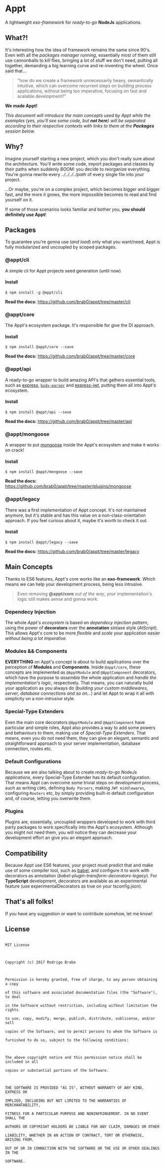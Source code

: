 
  
# Appt
A lightweight *exo-framework* for *ready-to-go* **NodeJs** applications.


## What?!
It's interesting how the idea of framework remains the same since 90's. Even with all the *packages manager running*, essentially most of them still use cannonballs to kill flies, bringing a lot of stuff we don't need, putting all together, demanding a big learning curve and re-inventing the wheel. Once said that...

> "how do we create a framework unnecessarily heavy, semantically intuitive, which can overcome recurrent steps on building process applications, without being too imperative, focusing on fast and scalable development?"

**We made Appt!**

*This document will introduce the main concepts used by Appt while the examples (yes, you'll see some code, but **not here**) will be separated according to their respective contexts with links to them at the **Packages** session below.*

## Why?
Imagine yourself starting a new project, which you don't really sure about the architecture. You'll write some code, import packages and classes by their paths when suddenly *BOOM*: you decide to reorganize everything. You're gonna rewrite every *../../../../path* of every single file into your project. 

...Or maybe, you're on a complex project, which becomes bigger and bigger fast, and the more it grows, the more impossible becomes to read and find yourself on it.

If some of those scenarios looks familiar and bother you, **you should definitely use Appt**!


## Packages
To guarantee you're gonna use (*and load*) only what you want/need, Appt is fully modularized and uncoupled by scoped packages.

### @appt/cli
A simple cli for Appt projects seed generation (until now)

#### Install
    $ npm install -g @appt/cli

**Read the docs:** https://github.com/brab0/appt/tree/master/cli
 
### @appt/core
The Appt's ecosystem package. It's responsible for give the DI approach.

#### Install
    $ npm install @appt/core --save

**Read the docs:** https://github.com/brab0/appt/tree/master/core

    
### @appt/api
A ready-to-go wrapper to build amazing API's that gathers essential tools, such as [express](https://www.npmjs.com/package/express), [`body-parser`](https://www.npmjs.com/package/body-parser) and [express-jwt](https://www.npmjs.com/package/express-jwt), putting them all into Appt's ecosystem.

#### Install
    $ npm install @appt/api --save

**Read the docs:** https://github.com/brab0/appt/tree/master/api


### @appt/mongoose
A wrapper to put [mongoose](https://www.npmjs.com/package/mongoose) inside the Appt's ecosystem and make it works on crack!

#### Install
    $ npm install @appt/mongoose --save

**Read the docs:** https://github.com/brab0/appt/tree/master/plugins/mongoose


### @appt/legacy
There was a first implementation of Appt concept. It's not maintained anymore, but it's stable and has this value on a non-class-orientation approach. If you feel curious about it, maybe it's worth to check it out. 

#### Install
    $ npm install @appt/legacy --save

**Read the docs:** https://github.com/brab0/appt/tree/master/legacy


## Main Concepts
Thanks to ES6 features, Appt's core works like an **exo-framework**. Which means we can help your development process, being less intrusive. 
> Even removing **@appt/core** *out of the way*, your implementation's logic still makes sense and gonna work.

### Dependecy Injection
The whole *Appt's ecosystem* is based on *dependecy injection pattern*, using the power of **decorators** over the **annotation** sintaxe style (*AtScript*). This allows Appt's core to be more *flexible* and *scale* your application easier *without being a lot imperative.* 

### Modules && Components
**EVERYTHING** on Appt's concept is about to build applications over the perception of **Modules** and **Components**. Inside `@appt/core`, these concepts are implemented as `@ApptModule` and `@ApptComponent` decorators, which have the purpose to *assemble* the whole application and *handle the implementation's logic*, respectively. That means, you can naturally build your application as you always do (*building your custom middlewares, server, database connections and so on...*) and let Appt to wrap it all with simplicity on a *non-intrusive* style.

### Special-Type Extenders
Even the main core decorators `@ApptModule` and `@ApptComponent` have particular and simple roles, Appt also provides a way to add some powers and behaviours to them, making use of *Special-Type Extenders*. That means, even you do not need them, they can give an elegant, semantic and straightforward approach to your server implementation, database connection, routes etc. 

### Default Configurations
Because we are also talking about to create *ready-to-go NodeJs applications*, every Special-Type Extender has its default configuration. That means Appt can overcome some trivial steps on development process, such as writing `CORS`, defining `Body Parsers`, making `JWT middlewares`, configuring `Routers` etc, by simply providing built-in default configuration and, of course, letting you overwrite them.

### Plugins
Plugins are, essentially, uncoupled wrappers developed to work with third party packages to work specifically into the Appt's ecosystem. Although you might not need them, you will notice they can decrease your development effort an give you an elegant approach.


## Compatibility
Because Appt use ES6 features, your project must predict that and make use of some compiler tool, such as [babel](https://babeljs.io/), and configure it to work with decorators as annotation (*babel-plugin-transform-decorators-legacy*).
For **TypeScript** development, decorators are available as an experimental feature (use experimentalDecorators as true on your tsconfig.json).
  
  
## That's all folks!
If you have any suggestion or want to contribute somehow, let me know!


## License
```

MIT License

  

Copyright (c) 2017 Rodrigo Brabo

  

Permission is hereby granted, free of charge, to any person obtaining a copy

of this software and associated documentation files (the "Software"), to deal

in the Software without restriction, including without limitation the rights

to use, copy, modify, merge, publish, distribute, sublicense, and/or sell

copies of the Software, and to permit persons to whom the Software is

furnished to do so, subject to the following conditions:

  

The above copyright notice and this permission notice shall be included in all

copies or substantial portions of the Software.

  

THE SOFTWARE IS PROVIDED "AS IS", WITHOUT WARRANTY OF ANY KIND, EXPRESS OR

IMPLIED, INCLUDING BUT NOT LIMITED TO THE WARRANTIES OF MERCHANTABILITY,

FITNESS FOR A PARTICULAR PURPOSE AND NONINFRINGEMENT. IN NO EVENT SHALL THE

AUTHORS OR COPYRIGHT HOLDERS BE LIABLE FOR ANY CLAIM, DAMAGES OR OTHER

LIABILITY, WHETHER IN AN ACTION OF CONTRACT, TORT OR OTHERWISE, ARISING FROM,

OUT OF OR IN CONNECTION WITH THE SOFTWARE OR THE USE OR OTHER DEALINGS IN THE

SOFTWARE.

```
